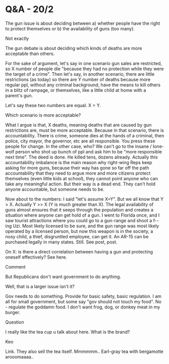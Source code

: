 # Q&A - 20/2

The gun issue is about deciding between a) whether people have the right to protect themselves or b) the availability of guns (too many).

Not exactly 

The gun debate is about deciding which kinds of deaths are more acceptable than others.

For the sake of argument, let's say in one scenario gun sales are restricted, so X number of people die "because they had no protection while they were the target of a crime". Then let's say, in another scenario, there are little restrictions (as today) so there are Y number of deaths because more regular ppl, without any criminal background, have the means to kill others in a blitz of rampage, or themselves, like a little child at home with a parent's gun.

Let's say these two numbers are equal. X = Y.

Which scenario is more acceptable?

What I argue is that, X deaths, meaning deaths that are caused by gun restrictions are, must be more acceptable. Because in that scenario, there is accountability. There is crime, someone dies at the hands of a criminal, then police, city mayor, the governor, etc are all responsible. You press these people for change. In the other case, who? We can't go to the insane / lone-wolf person who shot up bunch of ppl and ask him to be "more responsible next time". The deed is done. He killed tens, dozens already. Actually this accountability imbalance is the main reason why right-wing Reps keep asking for more guns, because their way has gone so far off the path accountability that they need to argue more and more citizens protect themselves (even little kids at school), they cannot point anyone who can take any meaningful action. But their way is a dead end. They can't hold anyone accountable, but someone needs to be.

Now about to the numbers: I said "let's assume X=Y". But we all know that Y > X. Actually Y >> X (Y is much greater than X). The legal availability of guns almost ensures that it seeps through the population and creates a situation where anyone can get hold of a gun. I went to Florida once, and I saw tourist attractions where you could go to a gun-range and shoot a f--ing Uzi. Most likely licensed to be sure, and the gun range was most likely operated by a licensed person, but now this weapon is in the society, a nosy child, a thief, disgruntled employee, can get it. An AR-15 can be purchased legally in many states. Still. See post, post.

On X: is there a direct correlation between having a gun and protecting oneself effectively? See here.

Comment

But Republicans don't want government to do anything.

Well, that is a larger issue isn't it?

Gov needs to do something. Provide for basic safety, basic regulation. I am all for small government, but some say "gov should not touch my food". No - regulate the goddamn food. I don't want frog, dog, or donkey meat in my burger.

Question

I really like the tea cup u talk about here. What is the brand?

Keo

Link. They also sell the tea itself. Mmmmmm.. Earl-gray tea with bergamotte arooomaaaa.. 
















